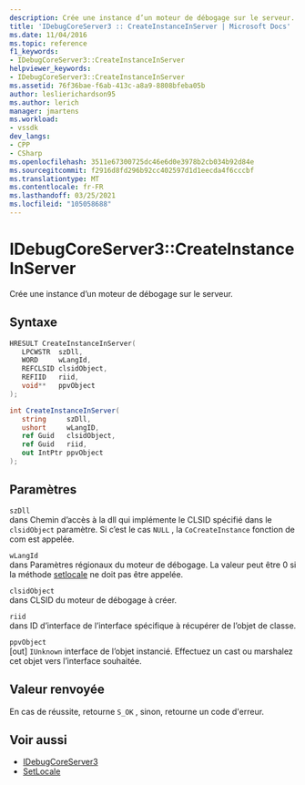 ```yaml
---
description: Crée une instance d’un moteur de débogage sur le serveur.
title: 'IDebugCoreServer3 :: CreateInstanceInServer | Microsoft Docs'
ms.date: 11/04/2016
ms.topic: reference
f1_keywords:
- IDebugCoreServer3::CreateInstanceInServer
helpviewer_keywords:
- IDebugCoreServer3::CreateInstanceInServer
ms.assetid: 76f36bae-f6ab-413c-a8a9-8808bfeba05b
author: leslierichardson95
ms.author: lerich
manager: jmartens
ms.workload:
- vssdk
dev_langs:
- CPP
- CSharp
ms.openlocfilehash: 3511e67300725dc46e6d0e3978b2cb034b92d84e
ms.sourcegitcommit: f2916d8fd296b92cc402597d1d1eecda4f6cccbf
ms.translationtype: MT
ms.contentlocale: fr-FR
ms.lasthandoff: 03/25/2021
ms.locfileid: "105058688"
---
```

# <a name="idebugcoreserver3createinstanceinserver"></a>IDebugCoreServer3::CreateInstanceInServer
Crée une instance d’un moteur de débogage sur le serveur.

## <a name="syntax"></a>Syntaxe

```cpp
HRESULT CreateInstanceInServer(
   LPCWSTR  szDll,
   WORD     wLangId,
   REFCLSID clsidObject,
   REFIID   riid,
   void**   ppvObject
);
```

```csharp
int CreateInstanceInServer(
   string     szDll,
   ushort     wLangID,
   ref Guid   clsidObject,
   ref Guid   riid,
   out IntPtr ppvObject
);
```

## <a name="parameters"></a>Paramètres
`szDll`\
dans Chemin d’accès à la dll qui implémente le CLSID spécifié dans le `clsidObject` paramètre. Si c’est le cas `NULL` , la `CoCreateInstance` fonction de com est appelée.

`wLangId`\
dans Paramètres régionaux du moteur de débogage. La valeur peut être 0 si la méthode [setlocale](../../../extensibility/debugger/reference/idebugengine2-setlocale.md) ne doit pas être appelée.

`clsidObject`\
dans CLSID du moteur de débogage à créer.

`riid`\
dans ID d’interface de l’interface spécifique à récupérer de l’objet de classe.

`ppvObject`\
[out] `IUnknown` interface de l’objet instancié. Effectuez un cast ou marshalez cet objet vers l’interface souhaitée.

## <a name="return-value"></a>Valeur renvoyée
 En cas de réussite, retourne `S_OK` , sinon, retourne un code d'erreur.

## <a name="see-also"></a>Voir aussi
- [IDebugCoreServer3](../../../extensibility/debugger/reference/idebugcoreserver3.md)
- [SetLocale](../../../extensibility/debugger/reference/idebugengine2-setlocale.md)
